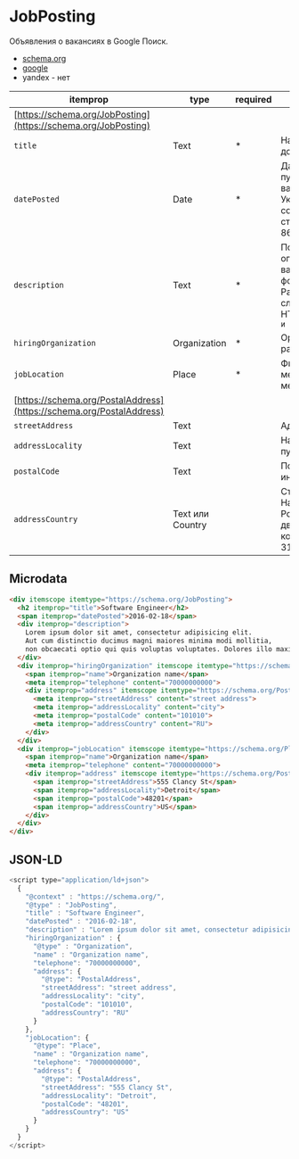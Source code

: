 # JobPosting

Объявления о вакансиях в Google Поиск.

- [schema.org](https://schema.org/JobPosting)
- [google](https://developers.google.com/search/docs/appearance/structured-data/job-posting)
- yandex - нет

|itemprop| type|required| description                                                       |
| -- | - | - |-------------------------------------------------------------------|
|[https://schema.org/JobPosting](https://schema.org/JobPosting)|||                                                                   |
|`title`|Text|*| Название должности                                                |
|`datePosted`|Date|*| Дата публикации вакансии. Указывается согласно стандарту ISO 8601 |
|`description`|Text|*| Полное описание вакансии в формате HTML. Распознаются следующие теги HTML: `<p>, <ul> и <li>`|
|`hiringOrganization`|Organization|*|Организация-работодатель                                               |
|`jobLocation`|Place|*|Физическое местоположение места работы                                                |
|[https://schema.org/PostalAddress](https://schema.org/PostalAddress)||     |                                                                                                                                                               |
|`streetAddress`| Text   |     | Адрес                                                                                                                                                         |
|`addressLocality`|Text|     | Населенный пункт                                                                                                                                              |
|`postalCode`|Text|     | Почтовый индекс                                                                                                                                               |
|`addressCountry`|Text или Country|     | Страна. Например, Россия либо двухбуквенный код страны ISO 3166−1 alpha-2                                                                                     |

## Microdata

```html
<div itemscope itemtype="https://schema.org/JobPosting">
  <h2 itemprop="title">Software Engineer</h2>
  <span itemprop="datePosted">2016-02-18</span>
  <div itemprop="description"> 
    Lorem ipsum dolor sit amet, consectetur adipisicing elit. 
    Aut cum distinctio ducimus magni maiores minima modi mollitia, 
    non obcaecati optio qui quis voluptas voluptates. Dolores illo maxime similique sit suscipit.
  </div>
  <div itemprop="hiringOrganization" itemscope itemtype="https://schema.org/Organization">
    <span itemprop="name">Organization name</span>
    <meta itemprop="telephone" content="70000000000">
    <div itemprop="address" itemscope itemtype="https://schema.org/PostalAddress">
      <meta itemprop="streetAddress" content="street address">
      <meta itemprop="addressLocality" content="city">
      <meta itemprop="postalCode" content="101010">
      <meta itemprop="addressCountry" content="RU">
    </div>
  </div>
  <div itemprop="jobLocation" itemscope itemtype="https://schema.org/Place">
    <span itemprop="name">Organization name</span>
    <meta itemprop="telephone" content="70000000000">
    <div itemprop="address" itemscope itemtype="https://schema.org/PostalAddress">
      <span itemprop="streetAddress">555 Clancy St</span>
      <span itemprop="addressLocality">Detroit</span>
      <span itemprop="postalCode">48201</span>
      <span itemprop="addressCountry">US</span>
    </div>
  </div>
</div>
```

## JSON-LD
```javascript
<script type="application/ld+json">
  {
    "@context" : "https://schema.org/",
    "@type" : "JobPosting",
    "title" : "Software Engineer",
    "datePosted" : "2016-02-18",
    "description" : "Lorem ipsum dolor sit amet, consectetur adipisicing elit. Aut cum distinctio ducimus magni maiores minima modi mollitia, non obcaecati optio qui quis voluptas voluptates. Dolores illo maxime similique sit suscipit.",
    "hiringOrganization" : {
      "@type" : "Organization",
      "name" : "Organization name",
      "telephone": "70000000000",
      "address": {
        "@type": "PostalAddress",
        "streetAddress": "street address",
        "addressLocality": "city",
        "postalCode": "101010",
        "addressCountry": "RU"
      }
    },
    "jobLocation": {
      "@type": "Place",
      "name" : "Organization name",
      "telephone": "70000000000",
      "address": {
        "@type": "PostalAddress",
        "streetAddress": "555 Clancy St",
        "addressLocality": "Detroit",
        "postalCode": "48201",
        "addressCountry": "US"
      }
    }
  }
</script>
```